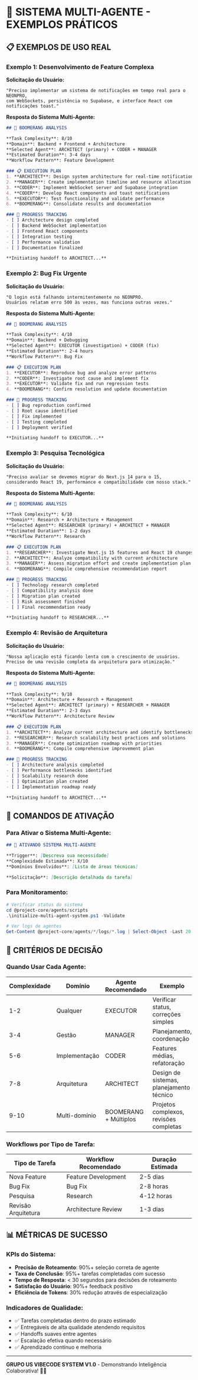 # 🎯 SISTEMA MULTI-AGENTE - EXEMPLOS PRÁTICOS

## 📋 EXEMPLOS DE USO REAL

### **Exemplo 1: Desenvolvimento de Feature Complexa**

**Solicitação do Usuário:**
```
"Preciso implementar um sistema de notificações em tempo real para o NEONPRO, 
com WebSockets, persistência no Supabase, e interface React com notificações toast."
```

**Resposta do Sistema Multi-Agente:**

```markdown
## 🎯 BOOMERANG ANALYSIS

**Task Complexity**: 8/10
**Domain**: Backend + Frontend + Architecture
**Selected Agent**: ARCHITECT (primary) + CODER + MANAGER
**Estimated Duration**: 3-4 days
**Workflow Pattern**: Feature Development

### 📋 EXECUTION PLAN
1. **ARCHITECT**: Design system architecture for real-time notifications
2. **MANAGER**: Create implementation timeline and resource allocation
3. **CODER**: Implement WebSocket server and Supabase integration
4. **CODER**: Develop React components and toast notifications
5. **EXECUTOR**: Test functionality and validate performance
6. **BOOMERANG**: Consolidate results and documentation

### 🔄 PROGRESS TRACKING
- [ ] Architecture design completed
- [ ] Backend WebSocket implementation
- [ ] Frontend React components
- [ ] Integration testing
- [ ] Performance validation
- [ ] Documentation finalized

**Initiating handoff to ARCHITECT...**
```

### **Exemplo 2: Bug Fix Urgente**

**Solicitação do Usuário:**
```
"O login está falhando intermitentemente no NEONPRO. 
Usuários relatam erro 500 às vezes, mas funciona outras vezes."
```

**Resposta do Sistema Multi-Agente:**

```markdown
## 🎯 BOOMERANG ANALYSIS

**Task Complexity**: 4/10
**Domain**: Backend + Debugging
**Selected Agent**: EXECUTOR (investigation) + CODER (fix)
**Estimated Duration**: 2-4 hours
**Workflow Pattern**: Bug Fix

### 📋 EXECUTION PLAN
1. **EXECUTOR**: Reproduce bug and analyze error patterns
2. **CODER**: Investigate root cause and implement fix
3. **EXECUTOR**: Validate fix and run regression tests
4. **BOOMERANG**: Confirm resolution and update documentation

### 🔄 PROGRESS TRACKING
- [ ] Bug reproduction confirmed
- [ ] Root cause identified
- [ ] Fix implemented
- [ ] Testing completed
- [ ] Deployment verified

**Initiating handoff to EXECUTOR...**
```

### **Exemplo 3: Pesquisa Tecnológica**

**Solicitação do Usuário:**
```
"Preciso avaliar se devemos migrar do Next.js 14 para o 15, 
considerando React 19, performance e compatibilidade com nosso stack."
```

**Resposta do Sistema Multi-Agente:**

```markdown
## 🎯 BOOMERANG ANALYSIS

**Task Complexity**: 6/10
**Domain**: Research + Architecture + Management
**Selected Agent**: RESEARCHER (primary) + ARCHITECT + MANAGER
**Estimated Duration**: 1-2 days
**Workflow Pattern**: Research

### 📋 EXECUTION PLAN
1. **RESEARCHER**: Investigate Next.js 15 features and React 19 changes
2. **ARCHITECT**: Analyze compatibility with current architecture
3. **MANAGER**: Assess migration effort and create implementation plan
4. **BOOMERANG**: Compile comprehensive recommendation report

### 🔄 PROGRESS TRACKING
- [ ] Technology research completed
- [ ] Compatibility analysis done
- [ ] Migration plan created
- [ ] Risk assessment finished
- [ ] Final recommendation ready

**Initiating handoff to RESEARCHER...**
```

### **Exemplo 4: Revisão de Arquitetura**

**Solicitação do Usuário:**
```
"Nossa aplicação está ficando lenta com o crescimento de usuários. 
Preciso de uma revisão completa da arquitetura para otimização."
```

**Resposta do Sistema Multi-Agente:**

```markdown
## 🎯 BOOMERANG ANALYSIS

**Task Complexity**: 9/10
**Domain**: Architecture + Research + Management
**Selected Agent**: ARCHITECT (primary) + RESEARCHER + MANAGER
**Estimated Duration**: 2-3 days
**Workflow Pattern**: Architecture Review

### 📋 EXECUTION PLAN
1. **ARCHITECT**: Analyze current architecture and identify bottlenecks
2. **RESEARCHER**: Research scalability best practices and solutions
3. **MANAGER**: Create optimization roadmap with priorities
4. **BOOMERANG**: Compile comprehensive improvement plan

### 🔄 PROGRESS TRACKING
- [ ] Architecture analysis completed
- [ ] Performance bottlenecks identified
- [ ] Scalability research done
- [ ] Optimization plan created
- [ ] Implementation roadmap ready

**Initiating handoff to ARCHITECT...**
```

## 🔧 COMANDOS DE ATIVAÇÃO

### **Para Ativar o Sistema Multi-Agente:**

```markdown
## 🤖 ATIVANDO SISTEMA MULTI-AGENTE

**Trigger**: [Descreva sua necessidade]
**Complexidade Estimada**: X/10
**Domínios Envolvidos**: [Lista de áreas técnicas]

**Solicitação**: [Descrição detalhada da tarefa]
```

### **Para Monitoramento:**

```powershell
# Verificar status do sistema
cd @project-core/agents/scripts
.\initialize-multi-agent-system.ps1 -Validate

# Ver logs de agentes
Get-Content @project-core/agents/*/logs/*.log | Select-Object -Last 20
```

## 🎯 CRITÉRIOS DE DECISÃO

### **Quando Usar Cada Agente:**

| Complexidade | Domínio | Agente Recomendado | Exemplo |
|--------------|---------|-------------------|---------|
| 1-2 | Qualquer | EXECUTOR | Verificar status, correções simples |
| 3-4 | Gestão | MANAGER | Planejamento, coordenação |
| 5-6 | Implementação | CODER | Features médias, refatoração |
| 7-8 | Arquitetura | ARCHITECT | Design de sistemas, planejamento técnico |
| 9-10 | Multi-domínio | BOOMERANG + Múltiplos | Projetos complexos, revisões completas |

### **Workflows por Tipo de Tarefa:**

| Tipo de Tarefa | Workflow Recomendado | Duração Estimada |
|----------------|---------------------|------------------|
| Nova Feature | Feature Development | 2-5 dias |
| Bug Fix | Bug Fix | 2-8 horas |
| Pesquisa | Research | 4-12 horas |
| Revisão Arquitetura | Architecture Review | 1-3 dias |

## 📊 MÉTRICAS DE SUCESSO

### **KPIs do Sistema:**
- **Precisão de Roteamento**: 90%+ seleção correta de agente
- **Taxa de Conclusão**: 95%+ tarefas completadas com sucesso
- **Tempo de Resposta**: < 30 segundos para decisões de roteamento
- **Satisfação do Usuário**: 90%+ feedback positivo
- **Eficiência de Tokens**: 30% redução através de especialização

### **Indicadores de Qualidade:**
- ✅ Tarefas completadas dentro do prazo estimado
- ✅ Entregáveis de alta qualidade atendendo requisitos
- ✅ Handoffs suaves entre agentes
- ✅ Escalação efetiva quando necessário
- ✅ Aprendizado contínuo e melhoria

---

**GRUPO US VIBECODE SYSTEM V1.0** - Demonstrando Inteligência Colaborativa! 🚀🤖
